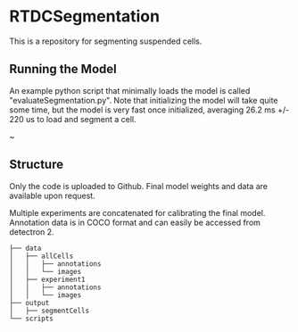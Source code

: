 # RTDCSegmentation
This is a repository for segmenting suspended cells.

## Running the Model
An example python script that minimally loads the model is called "evaluateSegmentation.py". Note that initializing the model will take quite some time, but the model is very fast once initialized, averaging 26.2 ms +/- 220 us to load and segment a cell. 

~[](./media/sampleSegmentation.png)
## Structure

Only the code is uploaded to Github. Final model weights and data are available upon request. 

Multiple experiments are concatenated for calibrating the final model. Annotation data is in COCO format and can easily be accessed from detectron 2. 
```
├── data
│   ├── allCells
│   │   ├── annotations
│   │   └── images
│   ├── experiment1
│   │   ├── annotations
│   │   └── images
├── output
│   ├── segmentCells
└── scripts
```
